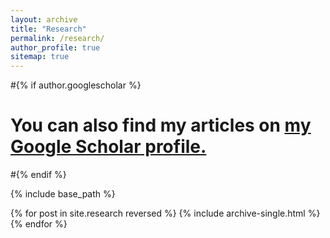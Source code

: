 ```yaml
---
layout: archive
title: "Research"
permalink: /research/
author_profile: true
sitemap: true
---
```


#{% if author.googlescholar %}
#  You can also find my articles on <u><a href="{{author.googlescholar}}">my Google Scholar profile</a>.</u>
#{% endif %}

{% include base_path %}

{% for post in site.research reversed %}
  {% include archive-single.html %}
{% endfor %}
